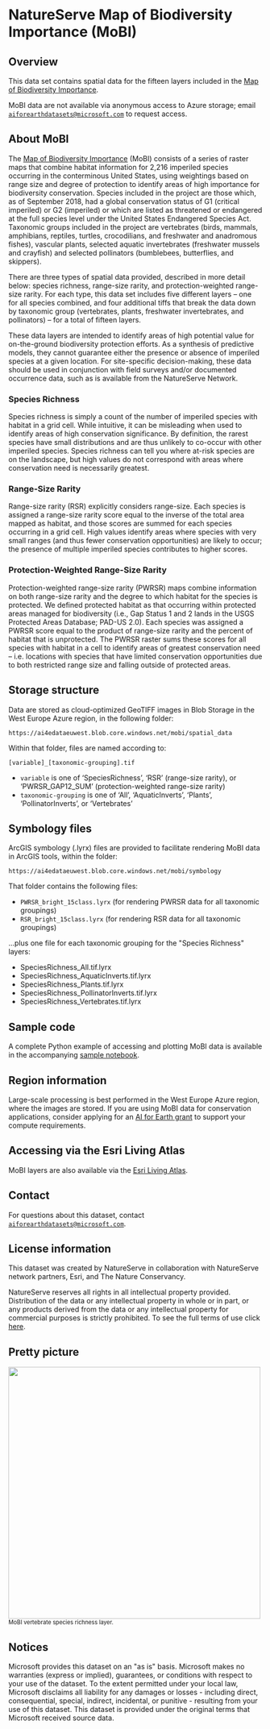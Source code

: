 # NatureServe Map of Biodiversity Importance (MoBI)

## Overview

This data set contains spatial data for the fifteen layers included in the [Map of Biodiversity Importance](https://www.natureserve.org/conservation-tools/projects/map-biodiversity-importance).

MoBI data are not available via anonymous access to Azure storage; email [`aiforearthdatasets@microsoft.com`](mailto:aiforearthdatasets@microsoft.com?subject=mobi%20question) to request access.

## About MoBI

The [Map of Biodiversity Importance](https://www.natureserve.org/conservation-tools/projects/map-biodiversity-importance) (MoBI) consists of a series of raster maps that combine habitat information for 2,216 imperiled species occurring in the conterminous United States, using weightings based on range size and degree of protection to identify areas of high importance for biodiversity conservation. Species included in the project are those which, as of September 2018, had a global conservation status of G1 (critical imperiled) or G2 (imperiled) or which are listed as threatened or endangered at the full species level under the United States Endangered Species Act. Taxonomic groups included in the project are vertebrates (birds, mammals, amphibians, reptiles, turtles, crocodilians, and freshwater and anadromous fishes), vascular plants, selected aquatic invertebrates (freshwater mussels and crayfish) and selected pollinators (bumblebees, butterflies, and skippers).

There are three types of spatial data provided, described in more detail below: species richness, range-size rarity, and protection-weighted range-size rarity.  For each type, this data set includes five different layers &ndash; one for all species combined, and four additional tiffs that break the data down by taxonomic group (vertebrates, plants, freshwater invertebrates, and pollinators) &ndash; for a total of fifteen layers.

These data layers are intended to identify areas of high potential value for on-the-ground biodiversity protection efforts. As a synthesis of predictive models, they cannot guarantee either the presence or absence of imperiled species at a given location. For site-specific decision-making, these data should be used in conjunction with field surveys and/or documented occurrence data, such as is available from the NatureServe Network.


### Species Richness

Species richness is simply a count of the number of imperiled species with habitat in a grid cell. While intuitive, it can be misleading when used to identify areas of high conservation significance. By definition, the rarest species have small distributions and are thus unlikely to co-occur with other imperiled species. Species richness can tell you where at-risk species are on the landscape, but high values do not correspond with areas where conservation need is necessarily greatest.


### Range-Size Rarity

Range-size rarity (RSR) explicitly considers range-size. Each species is assigned a range-size rarity score equal to the inverse of the total area mapped as habitat, and those scores are summed for each species occurring in a grid cell. High values identify areas where species with very small ranges (and thus fewer conservation opportunities) are likely to occur; the presence of multiple imperiled species contributes to higher scores.


### Protection-Weighted Range-Size Rarity

Protection-weighted range-size rarity (PWRSR) maps combine information on both range-size rarity and the degree to which habitat for the species is protected. We defined protected habitat as that occurring within protected areas managed for biodiversity (i.e., Gap Status 1 and 2 lands in the USGS Protected Areas Database; PAD-US 2.0).  Each species was assigned a PWRSR score equal to the product of range-size rarity and the percent of habitat that is unprotected. The PWRSR raster sums these scores for all species with habitat in a cell to identify areas of greatest conservation need – i.e. locations with species that have limited conservation opportunities due to both restricted range size and falling outside of protected areas.


## Storage structure

Data are stored as cloud-optimized GeoTIFF images in Blob Storage in the West Europe Azure region, in the following folder:

`https://ai4edataeuwest.blob.core.windows.net/mobi/spatial_data`

Within that folder, files are named according to:

`[variable]_[taxonomic-grouping].tif`

* `variable` is one of &lsquo;SpeciesRichness&rsquo;, &lsquo;RSR&rsquo; (range-size rarity), or &lsquo;PWRSR_GAP12_SUM&rsquo; (protection-weighted range-size rarity)
* `taxonomic-grouping` is one of &lsquo;All&rsquo;, &lsquo;AquaticInverts&rsquo;, &lsquo;Plants&rsquo;, &lsquo;PollinatorInverts&rsquo;, or &lsquo;Vertebrates&rsquo;


## Symbology files

ArcGIS symbology (.lyrx) files are provided to facilitate rendering MoBI data in ArcGIS tools, within the folder:

`https://ai4edataeuwest.blob.core.windows.net/mobi/symbology`

That folder contains the following files:

* `PWRSR_bright_15class.lyrx` (for rendering PWRSR data for all taxonomic groupings)
* `RSR_bright_15class.lyrx` (for rendering RSR data for all taxonomic groupings)

...plus one file for each taxonomic grouping for the "Species Richness" layers:

* SpeciesRichness_All.tif.lyrx
* SpeciesRichness_AquaticInverts.tif.lyrx
* SpeciesRichness_Plants.tif.lyrx
* SpeciesRichness_PollinatorInverts.tif.lyrx
* SpeciesRichness_Vertebrates.tif.lyrx


## Sample code

A complete Python example of accessing and plotting MoBI data is available in the accompanying [sample notebook](mobi.ipynb).


## Region information

Large-scale processing is best performed in the West Europe Azure region, where the images are stored.  If you are using MoBI data for conservation applications, consider applying for an [AI for Earth grant](http://aka.ms/ai4egrants) to support your compute requirements.


## Accessing via the Esri Living Atlas

MoBI layers are also available via the [Esri Living Atlas](https://livingatlas.arcgis.com/en/browse/#d=2&srt=name&q=mobi%20owner%3ANatureServe).


## Contact

For questions about this dataset, contact [`aiforearthdatasets@microsoft.com`](mailto:aiforearthdatasets@microsoft.com?subject=mobi%20question).


## License information

This dataset was created by NatureServe in collaboration with NatureServe network partners, Esri, and The Nature Conservancy. 

NatureServe reserves all rights in all intellectual property provided.  Distribution of the data or any intellectual property in whole or in part, or any products derived from the data or any intellectual property for commercial purposes is strictly prohibited. To see the full terms of use click [here](http://natureserve.maps.arcgis.com/sharing/rest/content/items/8992236b63184422905ed208f050a12e/data). 


## Pretty picture

<img src="https://ai4edatasetspublicassets.blob.core.windows.net/assets/aod_images/mobi_800w.png" width=500px;><br/><span style='font-size:80%'>MoBI vertebrate species richness layer.</span>


## Notices

Microsoft provides this dataset on an "as is" basis.  Microsoft makes no warranties (express or implied), guarantees, or conditions with respect to your use of the dataset.  To the extent permitted under your local law, Microsoft disclaims all liability for any damages or losses - including direct, consequential, special, indirect, incidental, or punitive - resulting from your use of this dataset.  This dataset is provided under the original terms that Microsoft received source data.

